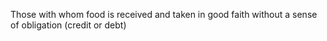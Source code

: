 Those with whom food is received and taken in good faith without a sense of obligation (credit or debt)